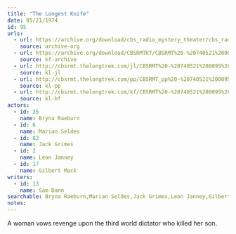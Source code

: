 ```yaml
---
title: "The Longest Knife"
date: 05/21/1974
id: 95
urls: 
  - url: https://archive.org/download/cbs_radio_mystery_theater/cbs_radio_mystery_theater-0051-0100.zip/cbs_radio_mystery_theater-0051-0100%2Fcbsrmt_0095_the_longest_knife.mp3
    source: archive-org
  - url: https://archive.org/download/CBSRMTKf/CBSRMT%20-%20740521%200095%20The%20Longest%20Knife_kf.mp3
    source: kf-archive
  - url: http://cbsrmt.thelongtrek.com/jl/CBSRMT%20-%20740521%200095%20The%20Longest%20Knife_jl.mp3
    source: kl-jl
  - url: http://cbsrmt.thelongtrek.com/pp/CBSRMT_pp%20-%20740521%200095%20The%20Longest%20Knife.mp3
    source: kl-pp
  - url: http://cbsrmt.thelongtrek.com/kf/CBSRMT%20-%20740521%200095%20The%20Longest%20Knife_kf.mp3
    source: kl-kf
actors:  
  - id: 35
    name: Bryna Raeburn  
  - id: 6
    name: Marian Seldes  
  - id: 82
    name: Jack Grimes  
  - id: 2
    name: Leon Janney  
  - id: 17
    name: Gilbert Mack
writers:  
  - id: 13
    name: Sam Dann
searchable: Bryna Raeburn,Marian Seldes,Jack Grimes,Leon Janney,Gilbert Mack Sam Dann
notes:  
---
```

A woman vows revenge upon the third world dictator who killed her son.